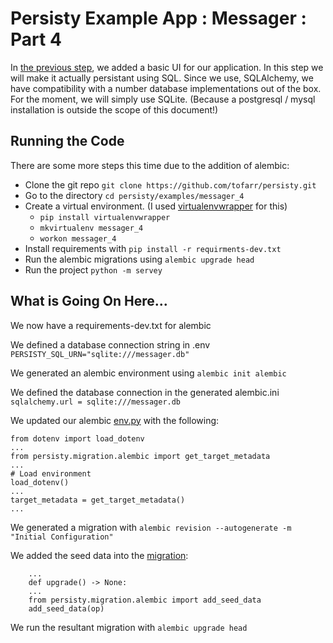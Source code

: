 # Persisty Example App : Messager : Part 4

In [the previous step](../messager_3), we added a basic UI for our application. In this step we will
make it actually persistant using SQL. Since we use, SQLAlchemy, we have compatibility with a number 
database implementations out of the box. For the moment, we will simply use SQLite. (Because a
postgresql / mysql installation is outside the scope of this document!)

## Running the Code

There are some more steps this time due to the addition of alembic:

* Clone the git repo `git clone https://github.com/tofarr/persisty.git`
* Go to the directory `cd persisty/examples/messager_4`
* Create a virtual environment. (I used [virtualenvwrapper](https://virtualenvwrapper.readthedocs.io/en/latest/)
  for this)
  * `pip install virtualenvwrapper`
  * `mkvirtualenv messager_4`
  * `workon messager_4`
* Install requirements with `pip install -r requirments-dev.txt`
* Run the alembic migrations using `alembic upgrade head`
* Run the project `python -m servey`

## What is Going On Here...

We now have a requirements-dev.txt for alembic

We defined a database connection string in .env `PERSISTY_SQL_URN="sqlite:///messager.db"`

We generated an alembic environment using `alembic init alembic`

We defined the database connection in the generated alembic.ini `sqlalchemy.url = sqlite:///messager.db`

We updated our alembic [env.py](alembic/env.py) with the following:
```
from dotenv import load_dotenv
...
from persisty.migration.alembic import get_target_metadata
...
# Load environment
load_dotenv()
...
target_metadata = get_target_metadata()
...
```

We generated a migration with `alembic revision --autogenerate -m "Initial Configuration"`

We added the seed data into the [migration](alembic/versions/d7c34c35b662_initial_configuration.py):
```
    ...
    def upgrade() -> None:
    ...
    from persisty.migration.alembic import add_seed_data
    add_seed_data(op)
```

We run the resultant migration with `alembic upgrade head`
